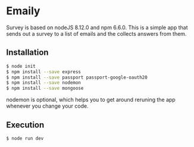 # Emaily
Survey is based on nodeJS 8.12.0 and npm 6.6.0. This is a simple app that sends out a survey to a list of emails and the collects answers from them.

## Installation
```bash
$ node init
$ npm install --save express
$ npm install --save passport passport-google-oauth20
$ npm install --save nodemon
$ npm install --save mongoose
```
nodemon is optional, which helps you to get around reruning the app whenever you change your code.

## Execution
```bash
$ node run dev
```